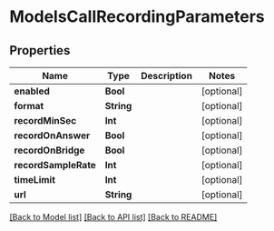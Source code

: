 # ModelsCallRecordingParameters

## Properties
Name | Type | Description | Notes
------------ | ------------- | ------------- | -------------
**enabled** | **Bool** |  | [optional] 
**format** | **String** |  | [optional] 
**recordMinSec** | **Int** |  | [optional] 
**recordOnAnswer** | **Bool** |  | [optional] 
**recordOnBridge** | **Bool** |  | [optional] 
**recordSampleRate** | **Int** |  | [optional] 
**timeLimit** | **Int** |  | [optional] 
**url** | **String** |  | [optional] 

[[Back to Model list]](../README.md#documentation-for-models) [[Back to API list]](../README.md#documentation-for-api-endpoints) [[Back to README]](../README.md)


